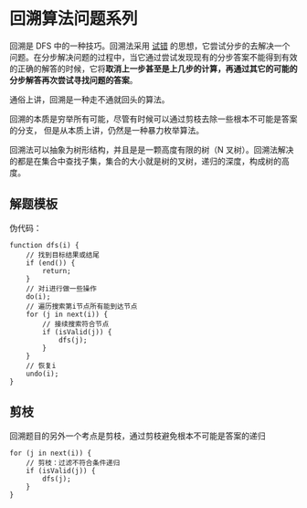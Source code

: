# 回溯算法问题系列

回溯是 DFS 中的一种技巧。回溯法采用 [试错](https://zh.wikipedia.org/wiki/%E8%AF%95%E9%94%99) 的思想，它尝试分步的去解决一个问题。在分步解决问题的过程中，当它通过尝试发现现有的分步答案不能得到有效的正确的解答的时候，它将**取消上一步甚至是上几步的计算，再通过其它的可能的分步解答再次尝试寻找问题的答案**。

通俗上讲，回溯是一种走不通就回头的算法。

回溯的本质是穷举所有可能，尽管有时候可以通过剪枝去除一些根本不可能是答案的分支， 但是从本质上讲，仍然是一种暴力枚举算法。

回溯法可以抽象为树形结构，并且是是一颗高度有限的树（N 叉树）。回溯法解决的都是在集合中查找子集，集合的大小就是树的叉树，递归的深度，构成树的高度。

## 解题模板

伪代码：

```
function dfs(i) {
    // 找到目标结果或结尾
    if (end()) {
        return;
    }
    // 对i进行做一些操作
    do(i);
    // 遍历搜索第i节点所有能到达节点
    for (j in next(i)) {
        // 接续搜索符合节点
        if (isValid(j)) {
            dfs(j);
        } 
    }
    // 恢复i
    undo(i);
}
```

## 剪枝

回溯题目的另外一个考点是剪枝，通过剪枝避免根本不可能是答案的递归

```
for (j in next(i)) {
    // 剪枝：过滤不符合条件递归
    if (isValid(j)) {
        dfs(j);
    } 
}
```


